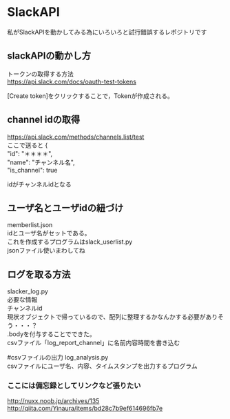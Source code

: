 # SlackAPI

私がSlackAPIを動かしてみる為にいろいろと試行錯誤するレポジトリです


## slackAPIの動かし方

トークンの取得する方法  
https://api.slack.com/docs/oauth-test-tokens


[Create token]をクリックすることで，Tokenが作成される。  

## channel idの取得

https://api.slack.com/methods/channels.list/test  
ここで送ると
{  
"id": "＊＊＊＊",  
"name": "チャンネル名",  
"is_channel": true  

idがチャンネルidとなる

## ユーザ名とユーザidの紐づけ
memberlist.json  
idとユーザ名がセットである。  
これを作成するプログラムはslack_userlist.py  
jsonファイル使いまわしてね

## ログを取る方法
slacker_log.py  
必要な情報  
チャンネルid  
現状オブジェクトで帰っているので、配列に整理するかなんかする必要がありそう・・・？  
.bodyを付与することでできた。  
csvファイル「log_report_channel」に名前内容時間を書き込む  

#csvファイルの出力
log_analysis.py  
csvファイルにユーザ名、内容、タイムスタンプを出力するプログラム

### ここには備忘録としてリンクなど張りたい

http://nuxx.noob.jp/archives/135  
http://qiita.com/Yinaura/items/bd28c7b9ef614696fb7e

